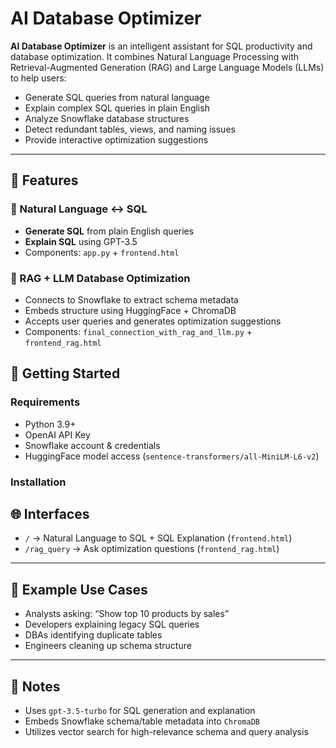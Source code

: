# AI Database Optimizer

**AI Database Optimizer** is an intelligent assistant for SQL productivity and database optimization. It combines Natural Language Processing with Retrieval-Augmented Generation (RAG) and Large Language Models (LLMs) to help users:

- Generate SQL queries from natural language
- Explain complex SQL queries in plain English
- Analyze Snowflake database structures
- Detect redundant tables, views, and naming issues
- Provide interactive optimization suggestions

---

## 🧠 Features

### 🔄 Natural Language ↔ SQL
- **Generate SQL** from plain English queries
- **Explain SQL** using GPT-3.5
- Components: `app.py` + `frontend.html`

### 🧠 RAG + LLM Database Optimization
- Connects to Snowflake to extract schema metadata
- Embeds structure using HuggingFace + ChromaDB
- Accepts user queries and generates optimization suggestions
- Components: `final_connection_with_rag_and_llm.py` + `frontend_rag.html`

## 🚀 Getting Started

### Requirements

- Python 3.9+
- OpenAI API Key
- Snowflake account & credentials
- HuggingFace model access (`sentence-transformers/all-MiniLM-L6-v2`)

### Installation


## 🌐 Interfaces

- `/` → Natural Language to SQL + SQL Explanation (`frontend.html`)
- `/rag_query` → Ask optimization questions (`frontend_rag.html`)

---

## 💼 Example Use Cases

- Analysts asking: “Show top 10 products by sales”
- Developers explaining legacy SQL queries
- DBAs identifying duplicate tables
- Engineers cleaning up schema structure

---

## 📌 Notes

- Uses `gpt-3.5-turbo` for SQL generation and explanation
- Embeds Snowflake schema/table metadata into `ChromaDB`
- Utilizes vector search for high-relevance schema and query analysis
